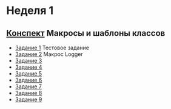 # Неделя 1 
## [Конспект](week1.pdf) Макросы и шаблоны классов

* [Задание 1](01_Practice_Programming_Assignment/README.md) Тестовое задание
* [Задание 2](02_Practice_Programming_Assignment/README.md) Макрос Logger
* [Задание 3](03_Programming_Assignment/README.md)
* [Задание 4](04_Programming_Assignment/README.md)
* [Задание 5](05_Programming_Assignment/README.md)
* [Задание 6](06_Practice_Programming_Assignment/README.md)
* [Задание 7](07_Practice_Programming_Assignment/README.md)
* [Задание 8](08_Programming_Assignment/README.md)
* [Задание 9](09_Programming_Assignment/README.md)
